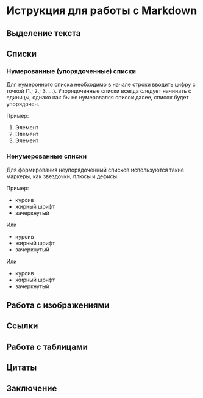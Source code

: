 # Иструкция для работы с Markdown

## Выделение текста












































## Списки

### Нумерованные (упорядоченные)  списки

Для нумеронного списка необходимо в начале строки вводить цифру с точкой (1.; 2.; 3. ...). Упорядоченные списки всегда следует начинать с единицы, однако как бы не нумеровался список далее, список будет упорядочен.

Пример:

1. Элемент
1. Элемент
1. Элемент

### Ненумерованные списки

Для формирования неупорядоченный списков используются такие маркеры, как звездочки, плюсы и дефисы.

Пример:

* курсив
* жирный шрифт
* зачеркнутый

Или 

- курсив
- жирный шрифт
- зачеркнутый

Или 
+ курсив
+ жирный шрифт
+ зачеркнутый

## Работа с изображениями 

## Ссылки

## Работа с таблицами 

## Цитаты

## Заключение